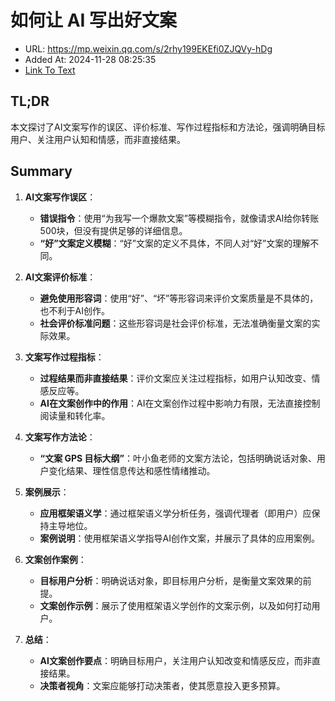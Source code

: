 # 如何让 AI 写出好文案
- URL: https://mp.weixin.qq.com/s/2rhy199EKEfi0ZJQVy-hDg
- Added At: 2024-11-28 08:25:35
- [Link To Text](2024-11-28-如何让-ai-写出好文案_raw.md)

## TL;DR
本文探讨了AI文案写作的误区、评价标准、写作过程指标和方法论，强调明确目标用户、关注用户认知和情感，而非直接结果。

## Summary
1. **AI文案写作误区**：
   - **错误指令**：使用“为我写一个爆款文案”等模糊指令，就像请求AI给你转账500块，但没有提供足够的详细信息。
   - **“好”文案定义模糊**：“好”文案的定义不具体，不同人对“好”文案的理解不同。

2. **AI文案评价标准**：
   - **避免使用形容词**：使用“好”、“坏”等形容词来评价文案质量是不具体的，也不利于AI创作。
   - **社会评价标准问题**：这些形容词是社会评价标准，无法准确衡量文案的实际效果。

3. **文案写作过程指标**：
   - **过程结果而非直接结果**：评价文案应关注过程指标，如用户认知改变、情感反应等。
   - **AI在文案创作中的作用**：AI在文案创作过程中影响力有限，无法直接控制阅读量和转化率。

4. **文案写作方法论**：
   - **“文案 GPS 目标大纲”**：叶小鱼老师的文案方法论，包括明确说话对象、用户变化结果、理性信息传达和感性情绪推动。

5. **案例展示**：
   - **应用框架语义学**：通过框架语义学分析任务，强调代理者（即用户）应保持主导地位。
   - **案例说明**：使用框架语义学指导AI创作文案，并展示了具体的应用案例。

6. **文案创作案例**：
   - **目标用户分析**：明确说话对象，即目标用户分析，是衡量文案效果的前提。
   - **文案创作示例**：展示了使用框架语义学创作的文案示例，以及如何打动用户。

7. **总结**：
   - **AI文案创作要点**：明确目标用户，关注用户认知改变和情感反应，而非直接结果。
   - **决策者视角**：文案应能够打动决策者，使其愿意投入更多预算。
